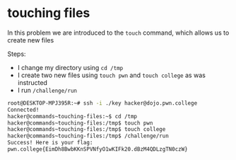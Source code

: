 # touching files
In this problem we are introduced to the `touch` command, which allows us to create new files

Steps:
- I change my directory using `cd /tmp`
- I create two new files using `touch pwn` and `touch college` as was instructed
- I run `/challenge/run`

 ```bash
root@DESKTOP-MPJ395R:~# ssh -i ./key hacker@dojo.pwn.college
Connected!
hacker@commands~touching-files:~$ cd /tmp
hacker@commands~touching-files:/tmp$ touch pwn
hacker@commands~touching-files:/tmp$ touch college
hacker@commands~touching-files:/tmp$ /challenge/run
Success! Here is your flag:
pwn.college{EimDh8BwbKKnSPVNfyO1wKIFk20.dBzM4QDLzgTN0czW}
```
